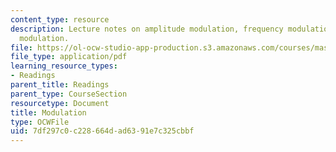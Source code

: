 ```yaml
---
content_type: resource
description: Lecture notes on amplitude modulation, frequency modulation, and digital
  modulation.
file: https://ol-ocw-studio-app-production.s3.amazonaws.com/courses/mas-160-signals-systems-and-information-for-media-technology-fall-2007/7df297c0c228664dad6391e7c325cbbf_1210_modulation.pdf
file_type: application/pdf
learning_resource_types:
- Readings
parent_title: Readings
parent_type: CourseSection
resourcetype: Document
title: Modulation
type: OCWFile
uid: 7df297c0-c228-664d-ad63-91e7c325cbbf
---
```

